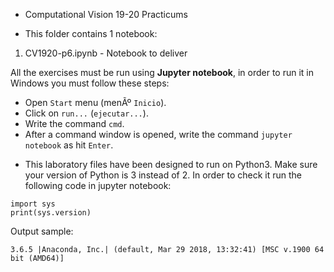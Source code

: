 * Computational Vision 19-20 Practicums 

* This folder contains 1 notebook:

1. CV1920-p6.ipynb - Notebook to deliver

All the exercises must be run using **Jupyter notebook**, in order to run it in Windows you must follow these steps:

- Open `Start` menu (menÃº `Inicio`).
- Click on `run...` (`ejecutar...`).
- Write the command `cmd`.
- After a command window is opened, write the command `jupyter notebook` as hit `Enter`.

* This laboratory files have been designed to run on Python3. Make sure your version of Python is 3 instead of 2. In order to check it run the following code in jupyter notebook:

```
import sys
print(sys.version)
```

Output sample:
```
3.6.5 |Anaconda, Inc.| (default, Mar 29 2018, 13:32:41) [MSC v.1900 64 bit (AMD64)]
```



